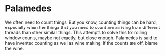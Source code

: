 Palamedes
=========

We often need to count things. But you know, counting things can be
hard, especially when the things that you need to count are arriving
from different threads than other similar things.  This attempts to solve this
for rolling window counts, maybe not exactly, but close enough.
Palamedes is said to have invented counting as well as wine making.
If the counts are off, blame the wine.
